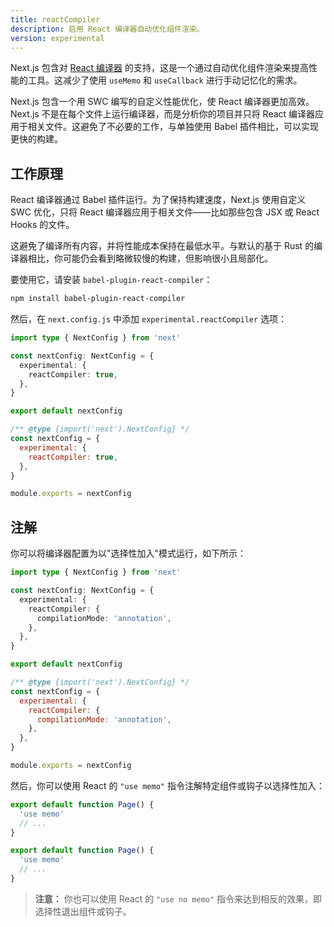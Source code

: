```yaml
---
title: reactCompiler
description: 启用 React 编译器自动优化组件渲染。
version: experimental
---
```


Next.js 包含对 [React 编译器](https://react.dev/learn/react-compiler) 的支持，这是一个通过自动优化组件渲染来提高性能的工具。这减少了使用 `useMemo` 和 `useCallback` 进行手动记忆化的需求。

Next.js 包含一个用 SWC 编写的自定义性能优化，使 React 编译器更加高效。Next.js 不是在每个文件上运行编译器，而是分析你的项目并只将 React 编译器应用于相关文件。这避免了不必要的工作，与单独使用 Babel 插件相比，可以实现更快的构建。

## 工作原理

React 编译器通过 Babel 插件运行。为了保持构建速度，Next.js 使用自定义 SWC 优化，只将 React 编译器应用于相关文件——比如那些包含 JSX 或 React Hooks 的文件。

这避免了编译所有内容，并将性能成本保持在最低水平。与默认的基于 Rust 的编译器相比，你可能仍会看到略微较慢的构建，但影响很小且局部化。

要使用它，请安装 `babel-plugin-react-compiler`：

```bash
npm install babel-plugin-react-compiler
```

然后，在 `next.config.js` 中添加 `experimental.reactCompiler` 选项：

```ts switcher
import type { NextConfig } from 'next'

const nextConfig: NextConfig = {
  experimental: {
    reactCompiler: true,
  },
}

export default nextConfig
```

```js switcher
/** @type {import('next').NextConfig} */
const nextConfig = {
  experimental: {
    reactCompiler: true,
  },
}

module.exports = nextConfig
```

## 注解

你可以将编译器配置为以"选择性加入"模式运行，如下所示：

```ts switcher
import type { NextConfig } from 'next'

const nextConfig: NextConfig = {
  experimental: {
    reactCompiler: {
      compilationMode: 'annotation',
    },
  },
}

export default nextConfig
```

```js switcher
/** @type {import('next').NextConfig} */
const nextConfig = {
  experimental: {
    reactCompiler: {
      compilationMode: 'annotation',
    },
  },
}

module.exports = nextConfig
```

然后，你可以使用 React 的 `"use memo"` 指令注解特定组件或钩子以选择性加入：

```ts switcher
export default function Page() {
  'use memo'
  // ...
}
```

```js switcher
export default function Page() {
  'use memo'
  // ...
}
```

> **注意：** 你也可以使用 React 的 `"use no memo"` 指令来达到相反的效果，即选择性退出组件或钩子。
